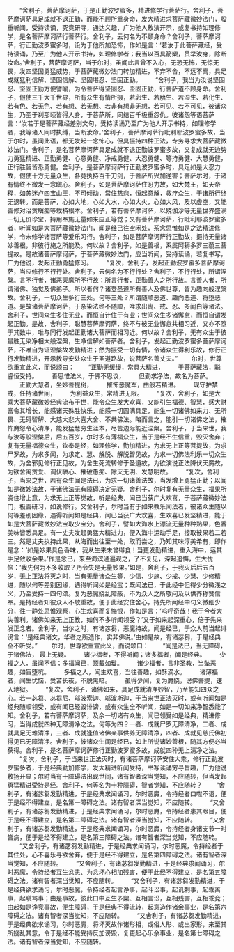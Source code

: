 <!-- { "loadSidebar": true } -->
　　“舍利子，菩萨摩诃萨，于是正勤波罗蜜多，精进修学行菩萨行。舍利子，菩萨摩诃萨具足成就不退正勤，而能不顾所重身命，发大精进求菩萨藏微妙法门，殷重听闻，受持读诵，究竟研寻，通达义趣，广为他人敷演开示，或复书持如理修学，是名菩萨摩诃萨行菩萨行。舍利子，云何名为不顾身命？舍利子，菩萨摩诃萨，行正勤波罗蜜多时，设为于他所加恐怖，作如是言：‘若汝于此菩萨藏经，受持读诵，乃至广为他人开示书持，如理修学者；我当以百具箭槊，贯举汝身，除断汝命。’舍利子，菩萨摩诃萨，当于尔时，虽闻此言曾不入心，无恐无怖，无惊无畏，发四坚固勇猛威势，于菩萨藏微妙法门转加精进，不弃不舍，不远不离，具足成就猛利信解、坚固信解、坚固堪忍、坚固正勤。
　　“舍利子，我当为汝说坚固忍、坚固正勤方便譬喻，为令菩萨得坚固忍、坚固正勤，行菩萨道不顾身命。舍利子，假使三千大千世界，所有众生有情所摄，若卵生、若胎生、若湿生、若化生、若有色、若无色、若有想、若无想、若非有想非无想，若可见、若不可见，彼诸众生，乃至于刹那顷皆得人身，于菩萨所，同结百千极重怨仇。彼诸怨等语菩萨言：‘汝若于是菩萨藏经差别文句，受持读诵乃至广为他人开示书持，如理修学者，我等诸人同时执缚，当断汝命。’舍利子，菩萨摩诃萨行毗利耶波罗蜜多故，当于尔时，虽闻此语，都无发起一念怖心，但具摄持四种正法，专务寻求大菩萨藏微妙法门。舍利子，是名菩萨摩诃萨具足成就不退正勤波罗蜜多故，又复成就无边势力勇猛精进、正勤勇健、心意勇健、净戒勇健、大忍勇健、等持勇健、大慧勇健，正行胜智皆悉勇健。舍利子，是菩萨摩诃萨行正勤波罗蜜多时，具足如是大忍力故，假使十方无量众生，各竞执持百千刀剑，于菩萨所兴加逆害；菩萨尔时，于诸有情终不微发一念瞋心。舍利子，如是菩萨摩诃萨住忍力故，如大梵王，如天帝释，如苏迷卢四宝山王，不可倾动，常住慈悲，恒起意解，救疗众生，于诸所行终无退转。而是菩萨，心如大地，心如大水，心如大火，心如大风，及以虚空，又能善修对治贪瞋痴等栽枿根本。舍利子，若有菩萨摩诃萨，以殑伽沙等无量世界盛满一切无价珍宝，持用奉施无量如来应正等觉；又有菩萨摩诃萨，行毗利耶波罗蜜多者，听闻如是大菩萨藏微妙法门，闻是经已往空闲处，系念思惟如是之法精进修学，令未修学诸菩萨等爱乐习行。舍利子，如是菩萨摩诃萨行正勤故，摄持无量诸妙善根，非彼行施之所能及。何以故？舍利子，如是善根，系属阿耨多罗三藐三菩提故。是故诸菩萨摩诃萨，于菩萨藏微妙法门，应当听闻，受持读诵，若复书写，广为他说，发起正勤勇猛修习。
　　“复次，舍利子，发起正勤波罗蜜多菩萨摩诃萨，当应修行不行行处。舍利子，云何名为不行行处？舍利子，不行行处，所谓涅槃。言不行者，诸恶天魔所不行故；所言行者，正勤善人之所行故。言善人者，所谓诸佛、独觉及佛弟子。所以者何？诸登圣道所有善人及佛世尊，皆为趣向般涅槃故。舍利子，一切众生多行三处。何等三处？所谓随顺恶道、趣向恶道、将堕恶道。是故诸菩萨摩诃萨，于杂染法终不随顺，唯求出离、戒、忍、多闻白等诸法。舍利子，世间众生多住无业，而恒自计住于有业；世间众生多诸懈怠，而恒自谓发起正勤。是故，舍利子，聪慧菩萨摩诃萨，终不与彼无业懈怠共相习近，又亦不堕于其数中，唯与同行发起正勤诸大菩萨而相习近。何以故？舍利子，无有众生于彼最胜无染净相大般涅槃，生净信解如菩萨者。舍利子，发起正勤波罗蜜多菩萨摩诃萨，不唯自为证涅槃故发勤精进；然为摄受一切有情，令诸众生得利乐故，修行正行发勤精进，开示教导安处众生于圣道路故，说菩萨名善丈夫。”
　　尔时，世尊欲重宣此义，而说颂曰：
　　“正勤无缓缦，常具大精进，
　　于菩萨藏法，聪睿恒受持。
　　善思惟法义，于佛不思议，
　　但勤求净法，故名为菩萨。
　　正勤大慧者，坐妙菩提树，
　　摧怖恶魔军，由般若精进。
　　现守护禁戒，任持诸世间，
　　为利益众生，常精进无限。
　　“复次，舍利子，如是大乘大菩萨藏微妙经典流布于世，能令众生发大欢喜，又能引生福德、智慧，感大财富令其增长，能感诸天殊胜快乐，能感一切圆满具足，能生一切诸佛如来力、无所畏、无碍智解、大慈大悲大喜大舍、不共佛法。略而言之，能引一切诸佛之法，摧怖魔怨令心清净，能发猛慧穷生涯本，尽苦边际能近涅槃。舍利子，于当来世，我与汝等般涅槃后，后五百岁，尔时多有薄福众生，当于是经不生信重，毁灭舍弃；复有无量福德众生，钦奉是经，如理修学，勤加精进，为求无上正等菩提故，为求尸罗故，为求多闻，为求定、慧、解脱、解脱智见故，为求一切佛法利乐一切众生故，为舍邪见修行正见故，为舍生死流转修于圣道故，为欲演说正法降伏天魔故，为欲舍离贪爱、调伏瞋心、摧破愚痴、除灭无明、发慧明故。
　　“复次，舍利子，当来之世，若有众生闻是法已，为求一切诸善法故，当发增上勇猛正勤；以闻如是微妙法故，于诸佛法无有障碍决定无疑。舍利子，尔时复有无量众生，福果所资住增上意，为求无上正等觉故，听是经典，闻已当获广大欢喜，于菩萨藏微妙法门，极善研习，如说修行。又舍利子，尔时当有于如来教乐闻法者，彼诸众生随以何等差别因缘，遇得听闻如是经典，闻已当获广大欢喜，生欢喜已发坚精进，能于如是大菩萨藏微妙法宝取少宝分。舍利子，譬如大海水上漂流无量种种熟果，色香美味皆悉具足。有一丈夫发起勇猛大精进力，便入海中运动手足，接取彼果若二若三。然是丈夫执持此果，从海而出往至一处，取而尝之，乃知其味淳美希有，即作是念：‘如是妙果具色香味，我从生来未曾得食！当更发勤精进，重入海中，运其手足敛收余果。’作是念已，来至海滨通遍观之，了不复见，深起追悔，生大忧恼：‘我先何为不多收取？乃令失是无量妙果。’如是，舍利子，于我灭后后五百岁，无上正法将灭之时，当有无量诸众生等，少信、少施、少戒、少慧、少修精进，随以何等差别因缘，遇得听闻如是经宝；既闻法已，于此经中但得少分微浅之义，乃至受持一四句颂。复为恶魔娆乱障蔽，不为众人之所敬问及以供养称赞信奉。是持经者知彼众人不敬重故，便于此经安住舍心，持先所闻经中句义微细少分，往一静处思惟观察，心生欢喜而复悔恨，作如是言：‘呜呼奇哉！我于今者大失善利。诸佛如来无上正教，如何不多听闻领受？’又于如来起深重心，倍于先来发正念者。舍利子，当尔之时，有诸苾芻，恶魔持故，闻是经已，于众人前当起诽谤言：‘是经典诸文，华者之所造作，实非佛说。’由如是故，有诸苾芻，于是经典全不听受。”
　　尔时，世尊欲重宣此义，而说颂曰：
　　“闻是法已，当无障碍，于诸佛法，
最上无疑。
　　诸少福者，不得听闻；诸多福者，闻是经典。
　　少福之人，虽闻不信；多福闻已，顶戴如鬘。
　　诸少福者，言非圣教，当坠恶趣，如盲堕坑。
　　多福之人，闻生欢喜，当往善趣，如酥滴水。
　　诸薄福者，闻生忧恼，受苦长夜，不脱黑暗。
　　虽得少闻，复为魔娆，谤佛菩提，速入地狱。
　　“复次，舍利子，诸佛如来，具足成就清净妙智，乃至能知四众之心。若一苾芻、苾芻尼、邬波索迦、邬波斯迦，于当来世正法灭时，或有听闻如是经典随顺领受，或有闻已轻毁诽谤，或有众生全不听闻，如是一切如来净智悉能了知。舍利子，若有菩萨摩诃萨，及余一切诸有众生，闻已领受如是经典，精进修习，当得成就四种无障清净之法。何等为四？一者、成就尸罗无障清净，二者、成就具足无难清净，三者、成就逢值诸佛亲事供养无障清净，四者、成就见慈氏佛初得见已无障清净。舍利子，彼诸众生闻是经已，如上所说诸妙善根，随其方便必当获得。舍利子，是名菩萨摩诃萨修行正勤波罗蜜多故，成就四种无上清净之法。
　　“复次，舍利子，于当来世正法灭时，有诸菩萨摩诃萨安住大乘，修行正勤波罗蜜多者，于是经典勤加修学，发大精进听闻受持，书写读诵穷寻旨趣，广为他说敷扬开显；尔时当有十障碍法出现世间，诸有智者深当觉知，不应随转，但当发起勇猛精进受持是经。舍利子，何等名为十种障碍，智者觉知，不应随转？
　　“舍利子，有诸苾芻发勤精进，于是经典求闻诵习，尔时恶魔，令持经者口噤不语，便于是经不得建立，是名第一障碍之法。诸有智者深当觉知，不应随转。
　　“又舍利子，有诸苾芻发勤精进，于是经典求闻诵习，尔时恶魔，令持经者患其眼目，便于是经不得建立，是名第二障碍之法。诸有智者深当觉知，不应随转。
　　“又舍利子，有诸苾芻发勤精进，于是经典求闻诵习，尔时恶魔，令持经者身诸支节一时皆病，便于是经不得建立，是名第三障碍之法。诸有智者深当觉知，不应随转。
　　“又舍利子，有诸苾芻发勤精进，于是经典求闻诵习，尔时恶魔，令持经者于其住处，心不喜乐寻欲舍弃，便于是经不得建立，是名第四障碍之法。诸有智者深当觉知，不应随转。
　　“又舍利子，有诸苾芻发勤精进，于是经典求闻诵习，尔时恶魔，令持经者互生忿恚、为忿坏心相加残害，便于此经不得建立，是名第五障碍之法。诸有智者深当觉知，不应随转。
　　“又舍利子，有诸苾芻发勤精进，于是经典欲求诵习，尔时恶魔，令持经者起言诤事，起斗讼事，起讥刺事，起乖离事，起瞋骂事；由是事故，彼此口中互生矛槊、互相言讼，互相残害，互相乖竞；由起如是诤竞事故，便生障碍，于是经典不得流转，起意造作诸余事业，是名第六障碍之法。诸有智者深当觉知，不应随转。
　　“又舍利子，有诸苾芻发勤精进，于是经典欲求诵习，尔时恶魔，将坏灭故作诸形相，或俗人形、或出家形，来至其所娆乱其意，令于是经不能受持反加谤毁，复更起心乐余事业，是名第七障碍之法。诸有智者深当觉知，不应随转。
